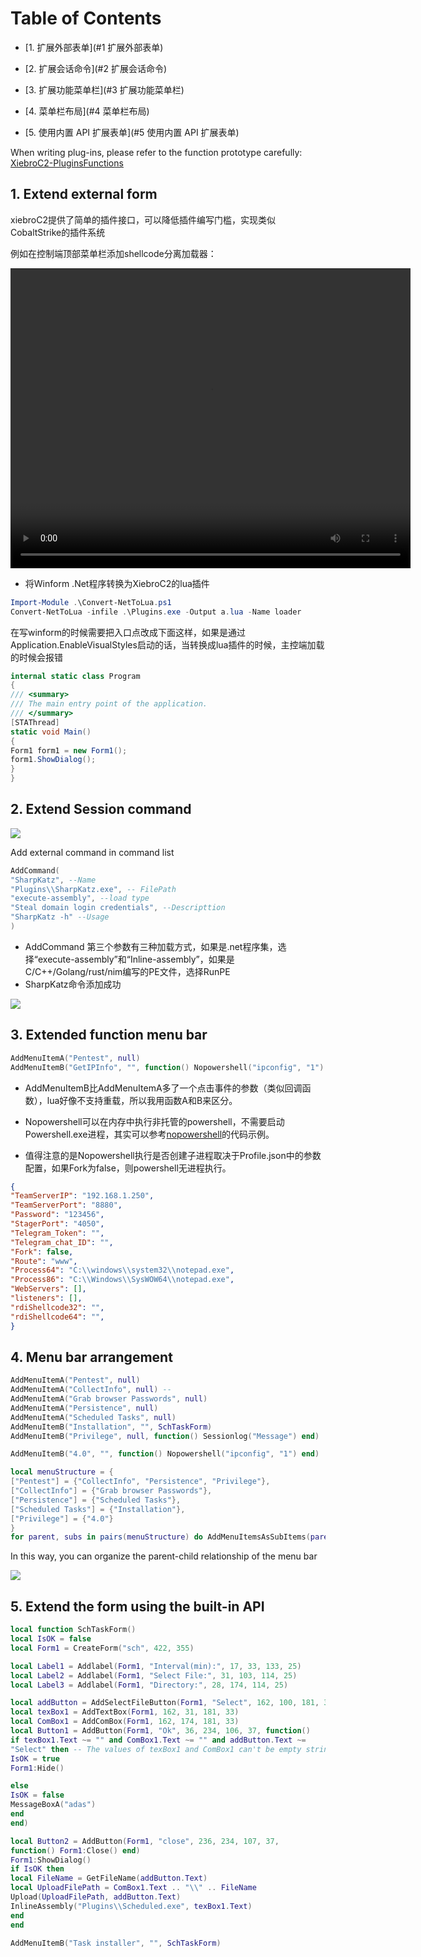 # Table of Contents

- [1. 扩展外部表单](#1 扩展外部表单)

- [2. 扩展会话命令](#2 扩展会话命令)

- [3. 扩展功能菜单栏](#3 扩展功能菜单栏)

- [4. 菜单栏布局](#4 菜单栏布局)

- [5. 使用内置 API 扩展表单](#5 使用内置 API 扩展表单)

When writing plug-ins, please refer to the function prototype carefully: [XiebroC2-PluginsFunctions](https://github.com/INotGreen/Xiebro-Plugins/blob/main/Function.md)

## 1. Extend external form

xiebroC2提供了简单的插件接口，可以降低插件编写门槛，实现类似CobaltStrike的插件系统

例如在控制端顶部菜单栏添加shellcode分离加载器：

<video src="https://private-user-images.githubusercontent.com/89376703/311126700-913d66d5-fe82-459a-8b3d-ea73682a9bb7.mp4?" width="640" height="480" controls></video>

- 将Winform .Net程序转换为XiebroC2的lua插件

```powershell
Import-Module .\Convert-NetToLua.ps1
Convert-NetToLua -infile .\Plugins.exe -Output a.lua -Name loader
```

在写winform的时候需要把入口点改成下面这样，如果是通过Application.EnableVisualStyles启动的话，当转换成lua插件的时候，主控端加载的时候会报错

```C#
internal static class Program
{
/// <summary>
/// The main entry point of the application.
/// </summary>
[STAThread]
static void Main()
{
Form1 form1 = new Form1();
form1.ShowDialog();
}
}
```

## 2. Extend Session command

<img src="Image\\image-20240308134300864.png" />

Add external command in command list

```lua
AddCommand(
"SharpKatz", --Name
"Plugins\\SharpKatz.exe", -- FilePath
"execute-assembly", --load type
"Steal domain login credentials", --Descripttion
"SharpKatz -h" --Usage
)
```

- AddCommand 第三个参数有三种加载方式，如果是.net程序集，选择“execute-assembly”和“Inline-assembly”，如果是C/C++/Golang/rust/nim编写的PE文件，选择RunPE
- SharpKatz命令添加成功

<img src="Image\\image-20240308144452120.png" />

## 3. Extended function menu bar

```lua
AddMenuItemA("Pentest", null)
AddMenuItemB("GetIPInfo", "", function() Nopowershell("ipconfig", "1") end)
```

- AddMenuItemB比AddMenuItemA多了一个点击事件的参数（类似回调函数），lua好像不支持重载，所以我用函数A和B来区分。

- Nopowershell可以在内存中执行非托管的powershell，不需要启动Powershell.exe进程，其实可以参考[nopowershell](https://github.com/INotGreen/Nopowershell)的代码示例。

- 值得注意的是Nopowershell执行是否创建子进程取决于Profile.json中的参数配置，如果Fork为false，则powershell无进程执行。

```json
{
"TeamServerIP": "192.168.1.250",
"TeamServerPort": "8880",
"Password": "123456",
"StagerPort": "4050",
"Telegram_Token": "",
"Telegram_chat_ID": "",
"Fork": false,
"Route": "www",
"Process64": "C:\\windows\\system32\\notepad.exe",
"Process86": "C:\\Windows\\SysWOW64\\notepad.exe",
"WebServers": [],
"listeners": [],
"rdiShellcode32": "",
"rdiShellcode64": "",
}
```

## 4. Menu bar arrangement

```lua
AddMenuItemA("Pentest", null)
AddMenuItemA("CollectInfo", null) --
AddMenuItemA("Grab browser Passwords", null)
AddMenuItemA("Persistence", null)
AddMenuItemA("Scheduled Tasks", null)
AddMenuItemB("Installation", "", SchTaskForm)
AddMenuItemB("Privilege", null, function() Sessionlog("Message") end)

AddMenuItemB("4.0", "", function() Nopowershell("ipconfig", "1") end)

local menuStructure = {
["Pentest"] = {"CollectInfo", "Persistence", "Privilege"},
["CollectInfo"] = {"Grab browser Passwords"},
["Persistence"] = {"Scheduled Tasks"},
["Scheduled Tasks"] = {"Installation"},
["Privilege"] = {"4.0"}
}
for parent, subs in pairs(menuStructure) do AddMenuItemsAsSubItems(parent, subs) end
```

In this way, you can organize the parent-child relationship of the menu bar

<img src="Image\image-20240308150949896.png" />

## 5. Extend the form using the built-in API

```lua
local function SchTaskForm()
local IsOK = false
local Form1 = CreateForm("sch", 422, 355)

local Label1 = Addlabel(Form1, "Interval(min):", 17, 33, 133, 25)
local Label2 = Addlabel(Form1, "Select File:", 31, 103, 114, 25)
local Label3 = Addlabel(Form1, "Directory:", 28, 174, 114, 25)

local addButton = AddSelectFileButton(Form1, "Select", 162, 100, 181, 33)
local texBox1 = AddTextBox(Form1, 162, 31, 181, 33)
local ComBox1 = AddComBox(Form1, 162, 174, 181, 33)
local Button1 = AddButton(Form1, "Ok", 36, 234, 106, 37, function()
if texBox1.Text ~= "" and ComBox1.Text ~= "" and addButton.Text ~=
"Select" then -- The values of texBox1 and ComBox1 can't be empty strings, otherwise this window
IsOK = true
Form1:Hide()

else
IsOK = false
MessageBoxA("adas")
end
end)

local Button2 = AddButton(Form1, "close", 236, 234, 107, 37,
function() Form1:Close() end)
Form1:ShowDialog()
if IsOK then
local FileName = GetFileName(addButton.Text)
local UploadFilePath = ComBox1.Text .. "\\" .. FileName
Upload(UploadFilePath, addButton.Text)
InlineAssembly("Plugins\\Scheduled.exe", texBox1.Text)
end
end

AddMenuItemB("Task installer", "", SchTaskForm)
```
